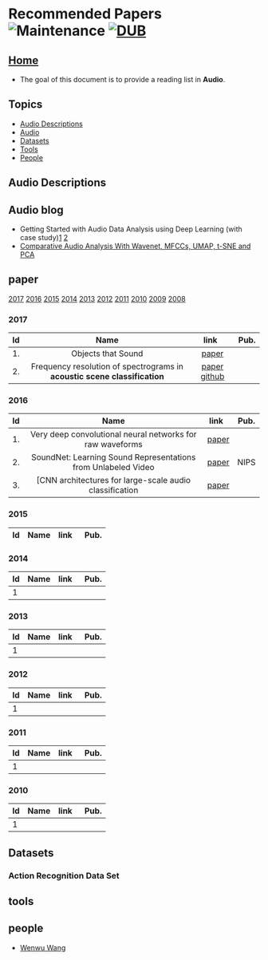 # Recommended Papers ![Maintenance](https://img.shields.io/maintenance/yes/2017.svg) [![DUB](https://img.shields.io/dub/l/vibe-d.svg)](LICENSE)
## [Home](../../README.md)
- The goal of this document is to provide a reading list in __Audio__.

## Topics
- [Audio Descriptions](#audio-descriptions)
- [Audio](#audio)
- [Datasets](#datasets)
- [Tools](#tools)
- [People](#people)






## Audio Descriptions






## Audio blog
- Getting Started with Audio Data Analysis using Deep Learning (with case study)[1](https://www.analyticsvidhya.com/blog/2017/08/audio-voice-processing-deep-learning/) [2](https://medium.com/@ageitgey/machine-learning-is-fun-part-6-how-to-do-speech-recognition-with-deep-learning-28293c162f7a)
- [Comparative Audio Analysis With Wavenet, MFCCs, UMAP, t-SNE and PCA](https://medium.com/@LeonFedden/comparative-audio-analysis-with-wavenet-mfccs-umap-t-sne-and-pca-cb8237bfce2f)






## paper
[2017](#2017) [2016](#2016) [2015](#2015) [2014](#2014) [2013](#2013) [2012](#2012) [2011](#2011) [2010](#2010) [2009](#2009) [2008](#2008)
### 2017

|Id|Name  | link  | Pub.|
|-----|:-----:|:-----:|:-----:|
|1.|Objects that Sound|[paper](https://arxiv.org/pdf/1712.06651.pdf)||
|2.|Frequency resolution of spectrograms in __acoustic scene classification__|[paper](https://github.com/karoldvl/paper-2017-DCASE/blob/master/Paper/Piczak2017-DCASE.pdf) [github](https://github.com/karoldvl/paper-2017-DCASE)||

### 2016

|Id|Name  | link  | Pub.|
|-----|:-----:|:-----:|:-----:|
|1.|Very deep convolutional neural networks for raw waveforms|[paper](https://arxiv.org/pdf/1610.00087.pdf)||
|2.|SoundNet: Learning Sound Representations from Unlabeled Video|[paper](http://carlvondrick.com/soundnet.pdf)|NIPS|
|3.|[CNN  architectures for large-scale audio classification|[paper](https://arxiv.org/pdf/1609.09430.pdf)||


### 2015

|Id|Name  | link  | Pub.|
|-----|:-----:|:-----:|:-----:|



### 2014

|Id|Name  | link  | Pub.|
|-----|:-----:|:-----:|:-----:|
|1||||

### 2013

|Id|Name  | link  | Pub.|
|-----|:-----:|:-----:|:-----:|
|1||||

### 2012

|Id|Name  | link  | Pub.|
|-----|:-----:|:-----:|:-----:|
|1||||


### 2011

|Id|Name  | link  | Pub.|
|-----|:-----:|:-----:|:-----:|
|1||||


### 2010

|Id|Name  | link  | Pub.|
|-----|:-----:|:-----:|:-----:|
|1||||


## Datasets

### Action Recognition Data Set




## tools

> 
## people

- [Wenwu Wang](http://personal.ee.surrey.ac.uk/Personal/W.Wang/)





